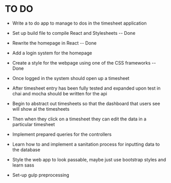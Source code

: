 # TO DO

* Write a to do app to manage to dos in the timesheet application

* Set up build file to compile React and Stylesheets
-- Done
* Rewrite the homepage in React
-- Done
 
* Add a login system for the homepage

* Create a style for the webpage using one of the CSS frameworks
-- Done

* Once logged in the system should open up a timesheet

* After timesheet entry has been fully tested and expanded upon test in chai and mocha should be written for the api

* Begin to abstract out timesheets so that the dashboard that users see will show al the timesheets

* Then when they click on a timesheet they can edit the data in a particular timesheet

* Implement prepared queries for the controllers

* Learn how to and implement a sanitation process for inputting data to the database

* Style the web app to look passable, maybe just use bootstrap styles and learn sass

* Set-up gulp preprocessing
